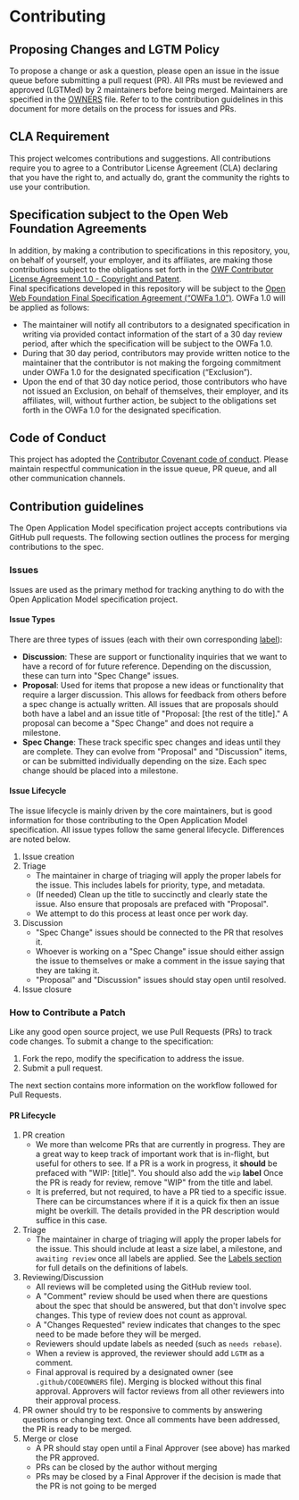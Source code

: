 # Contributing

## Proposing Changes and LGTM Policy

To propose a change or ask a question, please open an issue in the issue queue before submitting a pull request (PR). All PRs must be reviewed and approved (LGTMed) by 2 maintainers before being merged. Maintainers are specified in the [OWNERS](OWNERS.md) file. Refer to to the contribution guidelines in this document for more details on the process for issues and PRs.

## CLA Requirement

This project welcomes contributions and suggestions. All contributions require you to agree to a Contributor License Agreement (CLA) declaring that you have the right to, and actually do, grant the community the rights to use your contribution. 

## Specification subject to the Open Web Foundation Agreements

In addition, by making a contribution to specifications in this repository, you, on behalf of yourself, your employer, and its affiliates, are making those contributions subject to the obligations set forth in the [OWF Contributor License Agreement 1.0 - Copyright and Patent](http://www.openwebfoundation.org/legal/the-owf-1-0-agreements/owf-contributor-license-agreement-1-0---copyright-and-patent).  
Final specifications developed in this repository will be subject to the [Open Web Foundation Final Specification Agreement (“OWFa 1.0”)](http://www.openwebfoundation.org/legal/the-owf-1-0-agreements/owfa-1-0).  OWFa 1.0 will be applied as follows:

-	The maintainer will notify all contributors to a designated specification in writing via provided contact information of the start of a 30 day review period, after which the specification will be subject to the OWFa 1.0.
-	During that 30 day period, contributors may provide written notice to the maintainer that the contributor is not making the forgoing commitment under OWFa 1.0 for the designated specification (“Exclusion”).
-	Upon the end of that 30 day notice period, those contributors who have not issued an Exclusion, on behalf of themselves, their employer, and its affiliates, will, without further action, be subject to the obligations set forth in the OWFa 1.0 for the designated specification.

## Code of Conduct

This project has adopted the [Contributor Covenant code of conduct](code-of-conduct.md/).
Please maintain respectful communication in the issue queue, PR queue, and all other communication channels.

## Contribution guidelines

The Open Application Model specification project accepts contributions via GitHub pull requests. The following section outlines the process for merging contributions to the spec.

### Issues

Issues are used as the primary method for tracking anything to do with the Open Application Model specification project.

#### Issue Types

There are three types of issues (each with their own corresponding [label](#labels)):

- **Discussion**: These are support or functionality inquiries that we want to have a record of for
future reference. Depending on the discussion, these can turn into "Spec Change" issues.
- **Proposal**: Used for items that propose a new ideas or functionality that require
a larger discussion. This allows for feedback from others before a
spec change is actually written. All issues that are proposals should
both have a label and an issue title of "Proposal: [the rest of the title]." A proposal can become
a "Spec Change" and does not require a milestone.
- **Spec Change**: These track specific spec changes and ideas until they are complete. They can evolve
from "Proposal" and "Discussion" items, or can be submitted individually depending on the size. Each spec change should be placed into a milestone.

#### Issue Lifecycle

The issue lifecycle is mainly driven by the core maintainers, but is good information for those
contributing to the Open Application Model specification. All issue types follow the same general lifecycle. Differences are noted below.

1. Issue creation
2. Triage
    - The maintainer in charge of triaging will apply the proper labels for the issue. This
    includes labels for priority, type, and metadata.
    - (If needed) Clean up the title to succinctly and clearly state the issue. Also ensure
    that proposals are prefaced with "Proposal".
    - We attempt to do this process at least once per work day.
3. Discussion
    - "Spec Change" issues should be connected to the PR that resolves it.
    - Whoever is working on a "Spec Change" issue should either assign the issue to themselves or make a comment in the issue
    saying that they are taking it.
    - "Proposal" and "Discussion" issues should stay open until resolved.
4. Issue closure

### How to Contribute a Patch

Like any good open source project, we use Pull Requests (PRs) to track code changes. To submit a change to the specification:

1. Fork the repo, modify the specification to address the issue.
1. Submit a pull request.

The next section contains more information on the workflow followed for Pull Requests.

#### PR Lifecycle

1. PR creation
    - We more than welcome PRs that are currently in progress. They are a great way to keep track of
    important work that is in-flight, but useful for others to see. If a PR is a work in progress,
    it **should** be prefaced with "WIP: [title]". You should also add the `wip` **label** Once the PR is ready for review, remove "WIP" from the title and label.
    - It is preferred, but not required, to have a PR tied to a specific issue. There can be
    circumstances where if it is a quick fix then an issue might be overkill. The details provided
    in the PR description would suffice in this case.
2. Triage
    - The maintainer in charge of triaging will apply the proper labels for the issue. This should
    include at least a size label, a milestone, and `awaiting review` once all labels are applied.
    See the [Labels section](#labels) for full details on the definitions of labels.
3. Reviewing/Discussion
    - All reviews will be completed using the GitHub review tool.
    - A "Comment" review should be used when there are questions about the spec that should be
    answered, but that don't involve spec changes. This type of review does not count as approval.
    - A "Changes Requested" review indicates that changes to the spec need to be made before they will be
    merged.
    - Reviewers should update labels as needed (such as `needs rebase`).
    - When a review is approved, the reviewer should add `LGTM` as a comment. 
    - Final approval is required by a designated owner (see `.github/CODEOWNERS` file). Merging is blocked without this final approval. Approvers will factor reviews from all other reviewers into their approval process.
4. PR owner should try to be responsive to comments by answering questions or changing text. Once all comments have been addressed,
   the PR is ready to be merged.
5. Merge or close
    - A PR should stay open until a Final Approver (see above) has marked the PR approved. 
    - PRs can be closed by the author without merging
    - PRs may be closed by a Final Approver if the decision is made that the PR is not going to be merged 

